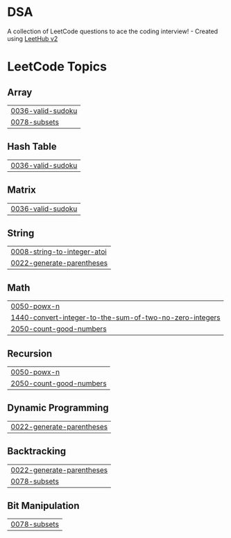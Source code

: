 # DSA
A collection of LeetCode questions to ace the coding interview! - Created using [LeetHub v2](https://github.com/arunbhardwaj/LeetHub-2.0)

<!---LeetCode Topics Start-->
# LeetCode Topics
## Array
|  |
| ------- |
| [0036-valid-sudoku](https://github.com/AkshatOmar/DSA/tree/master/0036-valid-sudoku) |
| [0078-subsets](https://github.com/AkshatOmar/DSA/tree/master/0078-subsets) |
## Hash Table
|  |
| ------- |
| [0036-valid-sudoku](https://github.com/AkshatOmar/DSA/tree/master/0036-valid-sudoku) |
## Matrix
|  |
| ------- |
| [0036-valid-sudoku](https://github.com/AkshatOmar/DSA/tree/master/0036-valid-sudoku) |
## String
|  |
| ------- |
| [0008-string-to-integer-atoi](https://github.com/AkshatOmar/DSA/tree/master/0008-string-to-integer-atoi) |
| [0022-generate-parentheses](https://github.com/AkshatOmar/DSA/tree/master/0022-generate-parentheses) |
## Math
|  |
| ------- |
| [0050-powx-n](https://github.com/AkshatOmar/DSA/tree/master/0050-powx-n) |
| [1440-convert-integer-to-the-sum-of-two-no-zero-integers](https://github.com/AkshatOmar/DSA/tree/master/1440-convert-integer-to-the-sum-of-two-no-zero-integers) |
| [2050-count-good-numbers](https://github.com/AkshatOmar/DSA/tree/master/2050-count-good-numbers) |
## Recursion
|  |
| ------- |
| [0050-powx-n](https://github.com/AkshatOmar/DSA/tree/master/0050-powx-n) |
| [2050-count-good-numbers](https://github.com/AkshatOmar/DSA/tree/master/2050-count-good-numbers) |
## Dynamic Programming
|  |
| ------- |
| [0022-generate-parentheses](https://github.com/AkshatOmar/DSA/tree/master/0022-generate-parentheses) |
## Backtracking
|  |
| ------- |
| [0022-generate-parentheses](https://github.com/AkshatOmar/DSA/tree/master/0022-generate-parentheses) |
| [0078-subsets](https://github.com/AkshatOmar/DSA/tree/master/0078-subsets) |
## Bit Manipulation
|  |
| ------- |
| [0078-subsets](https://github.com/AkshatOmar/DSA/tree/master/0078-subsets) |
<!---LeetCode Topics End-->